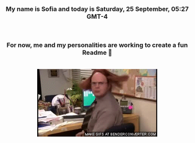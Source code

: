 


<div align="center">
<h3 >My name is Sofia and today is Saturday, 25 September, 05:27 GMT-4</h3><br>
<h3 >For now, me and my personalities are working to create a fun Readme 👋
</h3><br>
<img src='img/dwight.gif' alt='working...'/>
</div>
